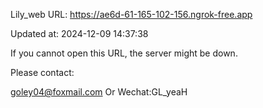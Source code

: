 Lily_web URL: https://ae6d-61-165-102-156.ngrok-free.app

Updated at: 2024-12-09 14:37:38

If you cannot open this URL, the server might be down.

Please contact: 

goley04@foxmail.com Or Wechat:GL_yeaH